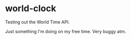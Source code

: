 # world-clock
Testing out the World Time API.

Just something I'm doing on my free time. Very buggy atm.
